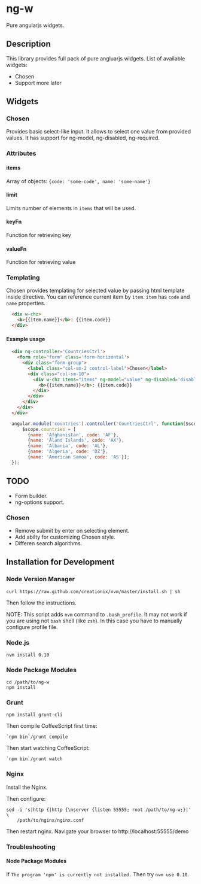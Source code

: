 ng-w
====

Pure angularjs widgets.

Description
----------

This library provides full pack of pure angluarjs widgets.
List of available widgets:
  * Chosen
  * Support more later

Widgets
-------

### Chosen
Provides basic select-like input. It allows to select
one value from provided values. It has support for ng-model,
ng-disabled, ng-required.

### Attributes
#### items
Array of objects: `{code: 'some-code', name: 'some-name'}`

#### limit
Limits number of elements in `items` that will be used.

#### keyFn
Function for retrieving key

#### valueFn
Function for retrieving value

### Templating
Chosen provides templating for selected value by passing html
template inside directive.  You can reference current item by
`item`. `item` has `code` and `name` properties.
```html
  <div w-chz>
    <b>{{item.name}}</b>: {{item.code}}
  </div>
```

#### Example usage
```html
  <div ng-controller='CountriesCtrl'>
    <form role="form" class='form-horizontal'> 
      <div class="form-group">
        <label class="col-sm-2 control-label">Chosen</label>
        <div class="col-sm-10">
          <div w-chz items="items" ng-model="value" ng-disabled='disabled1' ng-required='required'>
            <b>{{item.name}}</b>: {{item.code}}
          </div>
        </div>
      </div>
    </div>
  </div>
```

```javascript
  angular.module('countries').controller('CountriesCtrl', function($scope) {
      $scope.countries = [
        {name: 'Afghanistan', code: 'AF'},
        {name: 'Åland Islands', code: 'AX'},
        {name: 'Albania', code: 'AL'},
        {name: 'Algeria', code: 'DZ'},
        {name: 'American Samoa', code: 'AS'}];
  });
```

TODO
----
  * Form builder.
  * ng-options support.
### Chosen
 * Remove submit by enter on selecting element.
 * Add abilty for customizing Chosen style.
 * Differen search algorithms.

Installation for Development
-----------

### Node Version Manager

    curl https://raw.github.com/creationix/nvm/master/install.sh | sh

Then follow the instructions.

NOTE: This script adds `nvm` command to `.bash_profile`. It may not work if you are using not `bash` shell
(like `zsh`). In this case you have to manually configure profile file.

### Node.js

    nvm install 0.10

### Node Package Modules

    cd /path/to/ng-w
    npm install

### Grunt

    npm install grunt-cli

Then compile CoffeeScript first time:

    `npm bin`/grunt compile

Then start watching CoffeeScript:

    `npm bin`/grunt watch

### Nginx

Install the Nginx.

Then configure:

    sed -i 's|http {|http {\nserver {listen 55555; root /path/to/ng-w;}|' \
        /path/to/nginx/nginx.conf

Then restart nginx. Navigate your browser to http://localhost:55555/demo

### Troubleshooting

#### Node Package Modules

If `The program 'npm' is currently not installed.`
Then try `nvm use 0.10`.
